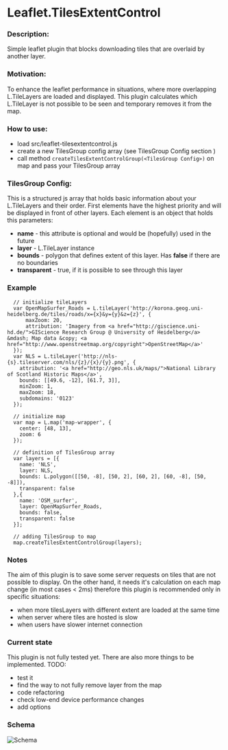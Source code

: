 # Leaflet.TilesExtentControl

### Description:
Simple leaflet plugin that blocks downloading tiles that are overlaid by another layer.



### Motivation:
To enhance the leaflet performance in situations, where more overlapping L.TileLayers are loaded and displayed. This plugin calculates which L.TileLayer is not possible to be seen and temporary removes it from the map.



### How to use:
* load src/leaflet-tilesextentcontrol.js
* create a new TilesGroup config array (see TilesGroup Config section )
* call method ``createTilesExtentControlGroup(<TilesGroup Config>)`` on map and pass your TilesGroup array



### TilesGroup Config:
This is a structured js array that holds basic information about your L.TileLayers and their order. First elements have the highest priority and will be displayed in front of other layers. Each element is an object that holds this parameters:
 * **name** - this attribute is optional and would be (hopefully) used in the future
 * **layer** - L.TileLayer instance
 * **bounds** - polygon that defines extent of this layer. Has **false** if there are no boundaries
 * **transparent** - true, if it is possible to see through this layer



### Example
```
  // initialize tileLayers
  var OpenMapSurfer_Roads = L.tileLayer('http://korona.geog.uni-heidelberg.de/tiles/roads/x={x}&y={y}&z={z}', {  
      maxZoom: 20,
      attribution: 'Imagery from <a href="http://giscience.uni-hd.de/">GIScience Research Group @ University of Heidelberg</a> &mdash; Map data &copy; <a href="http://www.openstreetmap.org/copyright">OpenStreetMap</a>'
  });
  var NLS = L.tileLayer('http://nls-{s}.tileserver.com/nls/{z}/{x}/{y}.png', {
  	attribution: '<a href="http://geo.nls.uk/maps/">National Library of Scotland Historic Maps</a>',
  	bounds: [[49.6, -12], [61.7, 3]],
  	minZoom: 1,
  	maxZoom: 18,
  	subdomains: '0123'
  });

  // initialize map
  var map = L.map('map-wrapper', {
    center: [48, 13],
    zoom: 6
  });

  // definition of TilesGroup array
  var layers = [{
    name: 'NLS',
    layer: NLS,
    bounds: L.polygon([[50, -8], [50, 2], [60, 2], [60, -8], [50, -8]]),
    transparent: false
  },{
    name: 'OSM_surfer',
    layer: OpenMapSurfer_Roads,
    bounds: false,
    transparent: false
  }];

  // adding TilesGroup to map
  map.createTilesExtentControlGroup(layers);
```



### Notes
The aim of this plugin is to save some server requests on tiles that are not possible to display. On the other hand, it needs it's calculation on each map change (in most cases < 2ms) therefore this plugin is recommended only in specific situations:
 * when more tilesLayers with different extent are loaded at the same time
 * when server where tiles are hosted is slow
 * when users have slower internet connection



### Current state
This plugin is not fully tested yet. There are also more things to be implemented.
TODO:
 * test it
 * find the way to not fully remove layer from the map
 * code refactoring
 * check low-end device performance changes
 * add options



### Schema
![Schema](schema.png "Schema")
